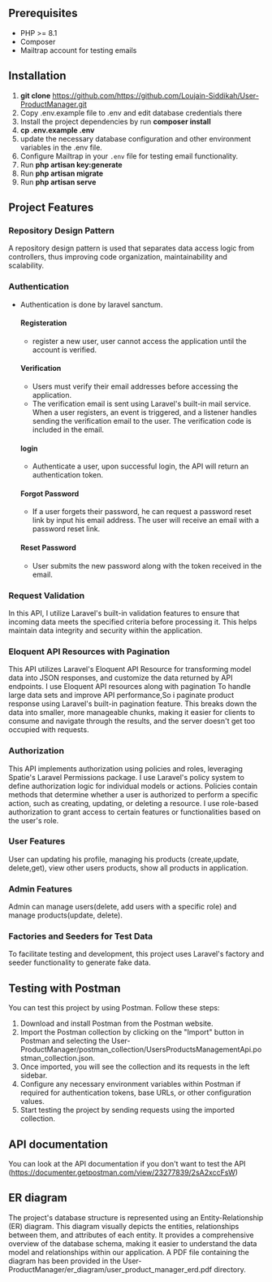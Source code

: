 ## Prerequisites
- PHP >= 8.1
- Composer
- Mailtrap account for testing emails

## Installation
1. **git clone** https://github.com/https://github.com/Loujain-Siddikah/User-ProductManager.git
2. Copy .env.example file to .env and edit database credentials there
3. Install the project dependencies by run **composer install**
4. **cp .env.example .env**
5. update the necessary database configuration and other environment variables in the .env file.
6. Configure Mailtrap in your `.env` file for testing email functionality.
8. Run **php artisan key:generate**
9. Run **php artisan migrate**
10. Run **php artisan serve**

## Project Features
### Repository Design Pattern 
 A repository design pattern is used that separates data access logic from controllers, thus improving code organization, maintainability and scalability.

### Authentication 
- Authentication is done by laravel sanctum.
    #### Registeration
    - register a new user, user cannot access the application until the account is verified.
    #### Verification
    - Users must verify their email addresses before accessing the application.
    - The verification email is sent using Laravel's built-in mail service.
       When a user registers, an event is triggered, and a listener handles sending the verification email to the user.
       The verification code is included in the email.

    #### login
    - Authenticate a user, upon successful login, the API will return an authentication token.
    #### Forgot Password
    - If a user forgets their password, he can request a password reset link by input his email address.
      The user will receive an email with a password reset link.
    #### Reset Password
    - User submits the new password along with the token received in the email.
      
### Request Validation
In this API, I utilize Laravel's built-in validation features to ensure that incoming data meets the specified criteria before processing it. This helps maintain data integrity and security within the application.

### Eloquent API Resources with Pagination
This API utilizes Laravel's Eloquent API Resource for transforming model data into JSON responses, and customize the data returned by API endpoints.
I use Eloquent API resources along with pagination To handle large data sets and improve API performance,So i paginate product response using Laravel's built-in pagination feature. This breaks down the data into smaller, more manageable chunks, making it easier for clients to consume and navigate through the results, and the server doesn't get too occupied with requests.

### Authorization
This API implements authorization using policies and roles, leveraging Spatie's Laravel Permissions package.
I use Laravel's policy system to define authorization logic for individual models or actions. Policies contain methods that determine whether a user is authorized to perform a specific action, such as creating, updating, or deleting a resource.
I use role-based authorization to grant access to certain features or functionalities based on the user's role.

### User Features
User can updating his profile, managing his products (create,update, delete,get), view other users products, show all products in application.

### Admin Features
Admin can manage users(delete, add users with a specific role) and manage products(update, delete).

### Factories and Seeders for Test Data
To facilitate testing and development, this project uses Laravel's factory and seeder functionality to generate fake data.

## Testing with Postman
You can test this project by using Postman. Follow these steps:
1. Download and install Postman from the Postman website.
2. Import the Postman collection by clicking on the "Import" button in Postman and selecting the User-ProductManager/postman_collection/UsersProductsManagementApi.postman_collection.json.
3. Once imported, you will see the collection and its requests in the left sidebar.
4. Configure any necessary environment variables within Postman if required for authentication tokens, base URLs, or other configuration values.
5. Start testing the project by sending requests using the imported collection.

## API documentation
You can look at the API documentation if you don't want to test the API (https://documenter.getpostman.com/view/23277839/2sA2xccFsW)


## ER diagram 
The project's database structure is represented using an Entity-Relationship (ER) diagram. This diagram visually depicts the entities, relationships between them, and attributes of each entity. It provides a comprehensive overview of the database schema, making it easier to understand the data model and relationships within our application. A PDF file containing the diagram has been provided in the User-ProductManager/er_diagram/user_product_manager_erd.pdf directory.
